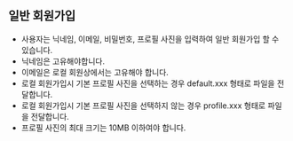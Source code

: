 
## 일반 회원가입
- 사용자는 닉네임, 이메일, 비밀번호, 프로필 사진을 입력하여 일반 회원가입 할 수 있습니다.
- 닉네임은 고유해야합니다.
- 이메일은 로컬 회원상에서는 고유해야 합니다.
- 로컬 회원가입시 기본 프로필 사진을 선택하는 경우 default.xxx 형태로 파일을 전달합니다.
- 로컬 회원가입시 기본 프로필 사진을 선택하지 않는 경우 profile.xxx 형태로 파일을 전달합니다.
- 프로필 사진의 최대 크기는 10MB 이하여야 합니다.